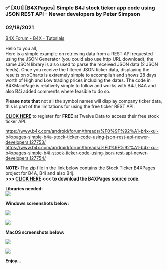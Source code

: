 ### ✅  [XUI] [B4XPages] Simple B4J stock ticker app code using JSON REST API - Newer developers by Peter Simpson
### 02/18/2021
[B4X Forum - B4X - Tutorials](https://www.b4x.com/android/forum/threads/127756/)

Hello to you all,  
Here is a simple example on retrieving data from a REST API requested using the JSON Generator (you could also use http URL download), the same JSON library is also used to parse the received JSON data (2 JSON feeds). Once you receive the filtered JSON ticker data, displaying the results on xCharts is extremely simple to accomplish and shows 28 days worth of High and Low trading prices including the dates. The code in B4XMainPage is relatively simple to follow and works with B4J, B4A and also B4i added comments where feasible to do so.  
  
**Please note that** not all the symbol names will display company ticker data, this is part of the limitations for using the free ticker REST API.  
  
[**CLICK HERE**](https://twelvedata.com/) to register for **FREE** at Twelve Data to access their free stock ticker API.  
  
<https://www.b4x.com/android/forum/threads/%F0%9F%92%A1-b4x-xui-b4xpages-simple-b4a-stock-ticker-code-using-json-rest-api-newer-developers.127753/>  
<https://www.b4x.com/android/forum/threads/%F0%9F%92%A1-b4x-xui-b4xpages-simple-b4i-stock-ticker-code-using-json-rest-api-newer-developers.127754/>  
  
**NOTE:** The zip file in the link below contains the Stock Ticker B4XPages project for B4A, B4i and also B4j.  
**>>> [**CLICK HERE**](https://www.dropbox.com/s/ddqt2euxc2kaoqv/Stock%20Tickers.zip?dl=0) <<< to download the B4XPages source code.**  
  
**Libraries needed:**  
![](https://www.b4x.com/android/forum/attachments/108186)  
  
**Windows screenshots below:**  
  
![](https://www.b4x.com/android/forum/attachments/108174)  
  
![](https://www.b4x.com/android/forum/attachments/108176)  
  
**MacOS screenshots below:**  
  
![](https://www.b4x.com/android/forum/attachments/108235)  
  
![](https://www.b4x.com/android/forum/attachments/108236)  
  
  
**Enjoy…**